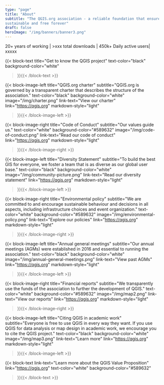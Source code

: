 ```yaml
---
type: "page"
title: "About"
subtitle: "The QGIS.org association - a reliable foundation that ensures QGIS is
sustainable and free forever"
draft: false
heroImage: "/img/banners/banner3.png"
---
```


20+ years of working | >xxx total downloads | 450k+ Daily active users| xxxxx

{{< block-text
    title="Get to know the QGIS project"
    text-color="black"
    background-color="white"
>}}{{< /block-text >}}

{{< block-image-left
    title="QGIS.org charter"
    subtitle="QGIS.org is governed by a transparent charter that describes the structure of the association."
    text-color="black"
    background-color="white"
    image="/img/charter.png"
    link-text="View our charter"
    link="https://qgis.org"
    markdown-style="light"
>}}{{< /block-image-left >}}

{{< block-image-right
    title="Code of Conduct"
    subtitle="Our values guide us."
    text-color="white"
    background-color="#589632"
    image="/img/code-of-conduct.png"
    link-text="Read our code of conduct"
    link="https://qgis.org"
    markdown-style="light"
>}}{{< /block-image-right >}}

{{< block-image-left
    title="Diversity Statement"
    subtitle="To build the best GIS for everyone, we foster a team that is as diverse as our global user base."
    text-color="black"
    background-color="white"
    image="/img/community-picture.png"
    link-text="Read our diversity statement"
    link="https://qgis.org"
    markdown-style="light"
>}}{{< /block-image-left >}}

{{< block-image-right
    title="Environmental policy"
    subtitle="We are committed to and encourage sustainable behaviour and decisions in all aspects, including infrastructure choices and event organization."
    text-color="white"
    background-color="#589632"
    image="/img/environmental-policy.png"
    link-text="Explore our policies"
    link="https://qgis.org"
    markdown-style="light"
>}}{{< /block-image-right >}}

{{< block-image-left
    title="Annual general meetings"
    subtitle="Our annual meetings (AGMs) were established in 2016 and essential to running the association."
    text-color="black"
    background-color="white"
    image="/img/annual-general-meetings.png"
    link-text="View past AGMs"
    link="https://qgis.org"
    markdown-style="light"
>}}{{< /block-image-left >}}

{{< block-image-right
    title="Financial reports"
    subtitle="We transparently use the funds of the association to further the development of QGIS."
    text-color="white"
    background-color="#589632"
    image="/img/map2.png"
    link-text="View our reports"
    link="https://qgis.org"
    markdown-style="light"
>}}{{< /block-image-right >}}

{{< block-image-left
    title="Citing QGIS in academic work"
    subtitle="Everyone is free to use QGIS in every way they want. If you use QGIS for data analysis or map design in academic work, we encourage you to cite the QGIS project."
    text-color="black"
    background-color="white"
    image="/img/map3.png"
    link-text="Learn more"
    link="https://qgis.org"
    markdown-style="light"
>}}{{< /block-image-left >}}

{{< block-text
   link-text="Learn more about the QGIS Value Proposition"
    link="https://qgis.org"
    text-color="white"
    background-color="#589632"

>}}{{< /block-text >}}
